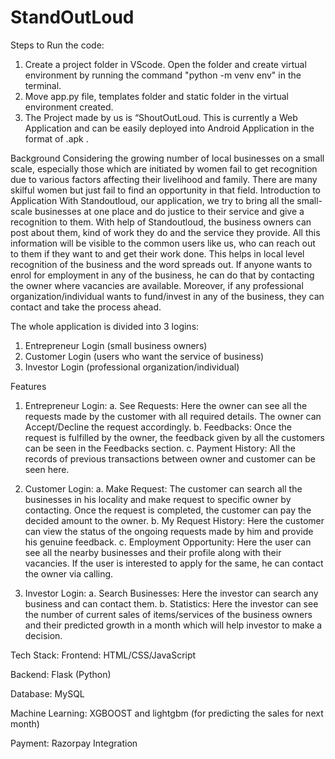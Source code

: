 # StandOutLoud

Steps to Run the code:
1.	Create a project folder in VScode. Open the folder and create virtual environment by running the command "python -m venv env" in the terminal.
2.	 Move app.py file, templates folder and static folder in the virtual environment created. 
3.	The Project made by us is “ShoutOutLoud. This is currently a Web Application and can be easily deployed into Android Application in the format of .apk .



Background
Considering the growing number of local businesses on a small scale, especially those which are initiated by women fail to get recognition due to various factors affecting their livelihood and family. There are many skilful women but just fail to find an opportunity in that field.
Introduction to Application
With Standoutloud, our application, we try to bring all the small-scale businesses at one place and do justice to their service and give a recognition to them. With help of Standoutloud, the business owners can post about them, kind of work they do and the service they provide. All this information will be visible to the common users like us, who can reach out to them if they want to and get their work done. This helps in local level recognition of the business and the word spreads out. If anyone wants to enrol for employment in any of the business, he can do that by contacting the owner where vacancies are available.
Moreover, if any professional organization/individual wants to fund/invest in any of the business, they can contact and take the process ahead.

The whole application is divided into 3 logins:
1.	Entrepreneur Login (small business owners)
2.	Customer Login (users who want the service of business)
3.	Investor Login (professional organization/individual)

Features
1.	Entrepreneur Login: 
a.	See Requests: Here the owner can see all the requests made by the customer with all required details. The owner can Accept/Decline the request accordingly.
b.	Feedbacks: Once the request is fulfilled by the owner, the feedback given by all the customers can be seen in the Feedbacks section.
c.	Payment History: All the records of previous transactions between owner and customer can be seen here.

2.	Customer Login:
a.	Make Request: The customer can search all the businesses in his locality and make request to specific owner by contacting. Once the request is completed, the customer can pay the decided amount to the owner.
b.	My Request History: Here the customer can view the status of the ongoing requests made by him and provide his genuine feedback.
c.	Employment Opportunity: Here the user can see all the nearby businesses and their profile along with their vacancies. If the user is interested to apply for the same, he can contact the owner via calling.



3.	Investor Login:
a.	Search Businesses: Here the investor can search any business and can contact them.
b.	Statistics: Here the investor can see the number of current sales of items/services of the business owners and their predicted growth in a month which will help investor to make a decision. 

Tech Stack:
Frontend: HTML/CSS/JavaScript

Backend: Flask (Python)

Database: MySQL

Machine Learning: XGBOOST and lightgbm (for predicting the sales for next month)

Payment: Razorpay Integration


